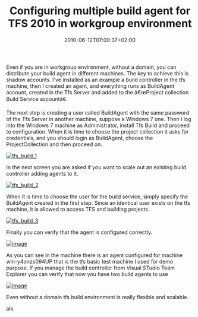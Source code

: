 ﻿---
title: "Configuring multiple build agent for TFS 2010 in workgroup environment"
description: ""
date: 2010-06-12T07:00:37+02:00
draft: false
tags: [TFS Build]
categories: [Team Foundation Server]
---
Even if you are in workgroup environment, without a domain, you can distribute your build agent in different machines. The key to achieve this is shadow accounts. I've installed as an example a build controller in the tfs machine, then I created an agent, and everything runs as BuildAgent account, created in the Tfs Server and added to the â€œProject collection Build Service accountâ€.

The next step is creating a user called BuildAgent with the same password of the Tfs Server in another machine, suppose a Windows 7 one. Then I log into the Windows 7 machine as Administrator, install Tfs Build and proceed to configuration. When it is time to choose the project collection it asks for credentials, and you should login as BuildAgent, choose the ProjectCollection and then proceed on.

[![tfs_build_1](https://www.codewrecks.com/blog/wp-content/uploads/2010/06/tfs_build_1_thumb.png "tfs_build_1")](https://www.codewrecks.com/blog/wp-content/uploads/2010/06/tfs_build_1.png)

In the next screen you are asked if you want to scale out an existing build controller adding agents to it.

[![tfs_build_2](https://www.codewrecks.com/blog/wp-content/uploads/2010/06/tfs_build_2_thumb.png "tfs_build_2")](https://www.codewrecks.com/blog/wp-content/uploads/2010/06/tfs_build_2.png)

When it is time to choose the user for the build service, simply specify the BuildAgent created in the first step. Since an identical user exists on the tfs machine, it is allowed to access TFS and building projects.

[![tfs_build_3](https://www.codewrecks.com/blog/wp-content/uploads/2010/06/tfs_build_3_thumb.png "tfs_build_3")](https://www.codewrecks.com/blog/wp-content/uploads/2010/06/tfs_build_3.png)

Finally you can verify that the agent is configured correctly.

[![image](https://www.codewrecks.com/blog/wp-content/uploads/2010/06/image_thumb19.png "image")](https://www.codewrecks.com/blog/wp-content/uploads/2010/06/image19.png)

As you can see in the machine there is an agent configured for machine win-y4onzs094UP that is the tfs basic test machine I used for demo purpose. If you manage the build controller from Visual STudio Team Explorer you can verify that now you have two build agents to use

[![image](https://www.codewrecks.com/blog/wp-content/uploads/2010/06/image_thumb20.png "image")](https://www.codewrecks.com/blog/wp-content/uploads/2010/06/image20.png)

Even without a domain tfs build environment is really flexible and scalable.

alk.
